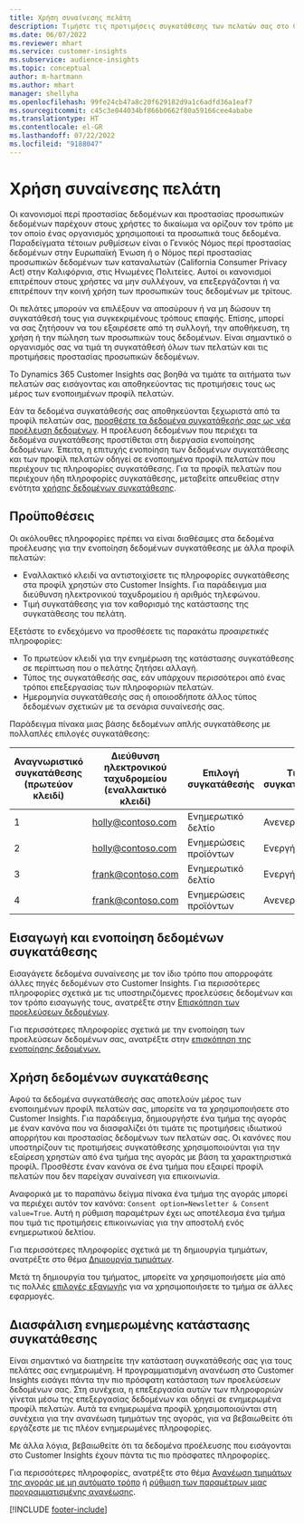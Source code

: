 ```yaml
---
title: Χρήση συναίνεσης πελάτη
description: Τιμήστε τις προτιμήσεις συγκατάθεσης των πελατών σας στο Customer Insights εισάγοντας δεδομένα συγκατάθεσης.
ms.date: 06/07/2022
ms.reviewer: mhart
ms.service: customer-insights
ms.subservice: audience-insights
ms.topic: conceptual
author: m-hartmann
ms.author: mhart
manager: shellyha
ms.openlocfilehash: 99fe24cb47a8c20f629182d9a1c6adfd36a1eaf7
ms.sourcegitcommit: c45c3e044034bf866b0662f80a59166cee4ababe
ms.translationtype: HT
ms.contentlocale: el-GR
ms.lasthandoff: 07/22/2022
ms.locfileid: "9188047"
---
```

# <a name="use-customer-consent"></a>Χρήση συναίνεσης πελάτη

Οι κανονισμοί περί προστασίας δεδομένων και προστασίας προσωπικών δεδομένων παρέχουν στους χρήστες το δικαίωμα να ορίζουν τον τρόπο με τον οποίο ένας οργανισμός χρησιμοποιεί τα προσωπικά τους δεδομένα. Παραδείγματα τέτοιων ρυθμίσεων είναι ο Γενικός Νόμος περί προστασίας δεδομένων στην Ευρωπαϊκή Ένωση ή ο Νόμος περί προστασίας προσωπικών δεδομένων των καταναλωτών (California Consumer Privacy Act) στην Καλιφόρνια, στις Ηνωμένες Πολιτείες. Αυτοί οι κανονισμοί επιτρέπουν στους χρήστες να μην συλλέγουν, να επεξεργάζονται ή να επιτρέπουν την κοινή χρήση των προσωπικών τους δεδομένων με τρίτους.  

Οι πελάτες μπορούν να επιλέξουν να αποσύρουν ή να μη δώσουν τη συγκατάθεσή τους για συγκεκριμένους τρόπους επαφής. Επίσης, μπορεί να σας ζητήσουν να του εξαιρέσετε από τη συλλογή, την αποθήκευση, τη χρήση ή την πώληση των προσωπικών τους δεδομένων. Είναι σημαντικό ο οργανισμός σας να τιμά τη συγκατάθεσή όλων των πελατών και τις προτιμήσεις προστασίας προσωπικών δεδομένων.  

Το Dynamics 365 Customer Insights σας βοηθά να τιμάτε τα αιτήματα των πελατών σας εισάγοντας και αποθηκεύοντας τις προτιμήσεις τους ως μέρος των ενοποιημένων προφίλ πελατών.

Εάν τα δεδομένα συγκατάθεσής σας αποθηκεύονται ξεχωριστά από τα προφίλ πελατών σας, [προσθέστε τα δεδομένα συγκατάθεσής σας ως νέα προέλευση δεδομένων](#import-and-unify-consent-data). Η προέλευση δεδομένων που περιέχει τα δεδομένα συγκατάθεσης προστίθεται στη διεργασία ενοποίησης δεδομένων. Έπειτα, η επιτυχής ενοποίηση των δεδομένων συγκατάθεσης και των προφίλ πελατών οδηγεί σε ενοποιημένα προφίλ πελατών που περιέχουν τις πληροφορίες συγκατάθεσης. Για τα προφίλ πελατών που περιέχουν ήδη πληροφορίες συγκατάθεσης, μεταβείτε απευθείας στην ενότητα [χρήσης δεδομένων συγκατάθεσης](#use-consent-data).

## <a name="prerequisites"></a>Προϋποθέσεις

Οι ακόλουθες πληροφορίες πρέπει να είναι διαθέσιμες στα δεδομένα προέλευσης για την ενοποίηση δεδομένων συγκατάθεσης με άλλα προφίλ πελατών:

- Εναλλακτικό κλειδί να αντιστοιχίσετε τις πληροφορίες συγκατάθεσης στα προφίλ χρηστών στο Customer Insights. Για παράδειγμα μια διεύθυνση ηλεκτρονικού ταχυδρομείου ή αριθμός τηλεφώνου.
- Τιμή συγκατάθεσης για τον καθορισμό της κατάστασης της συγκατάθεσης του πελάτη.

Εξετάστε το ενδεχόμενο να προσθέσετε τις παρακάτω *προαιρετικές* πληροφορίες:

- Το πρωτεύον κλειδί για την ενημέρωση της κατάστασης συγκατάθεσης σε περίπτωση που ο πελάτης ζητήσει αλλαγή.
- Τύπος της συγκατάθεσής σας, εάν υπάρχουν περισσότεροι από ένας τρόποι επεξεργασίας των πληροφοριών πελατών.
- Ημερομηνία συγκατάθεσής σας ή οποιοσδήποτε άλλος τύπος δεδομένων σχετικών με τα σενάρια συναίνεσής σας.

Παράδειγμα πίνακα μιας βάσης δεδομένων απλής συγκατάθεσης με πολλαπλές επιλογές συγκατάθεσης:

|Αναγνωριστικό συγκατάθεσης (πρωτεύον κλειδί)   |Διεύθυνση ηλεκτρονικού ταχυδρομείου (εναλλακτικό κλειδί)  |Επιλογή συγκατάθεσής  |Τιμή συγκατάθεσης  |
|---------|---------|---------|---------|
|1    |  holly@contoso.com       |  Ενημερωτικό δελτίο       |  Ανενεργή       |
|2    |  holly@contoso.com       |  Ενημερώσεις προϊόντων       |  Ενεργή       |
|3    |  frank@contoso.com       |  Ενημερωτικό δελτίο       | Ενεργή        |
|4    |  frank@contoso.com       |  Ενημερώσεις προϊόντων       |  Ανενεργή       |

## <a name="import-and-unify-consent-data"></a>Εισαγωγή και ενοποίηση δεδομένων συγκατάθεσης

Εισαγάγετε δεδομένα συναίνεσης με τον ίδιο τρόπο που απορροφάτε άλλες πηγές δεδομένων στο Customer Insights. Για περισσότερες πληροφορίες σχετικά με τις υποστηριζόμενες προελεύσεις δεδομένων και τον τρόπο εισαγωγής τους, ανατρέξτε στην [Επισκόπηση των προελεύσεων δεδομένων](data-sources.md).

Για περισσότερες πληροφορίες σχετικά με την ενοποίηση των προελεύσεων δεδομένων σας, ανατρέξτε στην [επισκόπηση της ενοποίησης δεδομένων.](data-unification.md)

## <a name="use-consent-data"></a>Χρήση δεδομένων συγκατάθεσης

Αφού τα δεδομένα συγκατάθεσής σας αποτελούν μέρος των ενοποιημένων προφίλ πελατών σας, μπορείτε να τα χρησιμοποιήσετε στο Customer Insights. Για παράδειγμα, δημιουργήστε ένα τμήμα της αγοράς με έναν κανόνα που να διασφαλίζει ότι τιμάτε τις προτιμήσεις ιδιωτικού απορρήτου και προστασίας δεδομένων των πελατών σας. Οι κανόνες που υποστηρίζουν τις προτιμήσεις συγκατάθεσης χρησιμοποιούνται για την εξαίρεση χρηστών από ένα τμήμα της αγοράς με βάση τα χαρακτηριστικά προφίλ. Προσθέστε έναν κανόνα σε ένα τμήμα που εξαιρεί προφίλ πελατών που δεν παρείχαν συναίνεση για επικοινωνία.

Αναφορικά με το παραπάνω δείγμα πίνακα ένα τμήμα της αγοράς μπορεί να περιέχει αυτόν τον κανόνα: `Consent option=Newsletter & Consent value=True`. Αυτή η ρύθμιση παραμέτρων έχει ως αποτέλεσμα ένα τμήμα που τιμά τις προτιμήσεις επικοινωνίας για την αποστολή ενός ενημερωτικού δελτίου.

Για περισσότερες πληροφορίες σχετικά με τη δημιουργία τμημάτων, ανατρέξτε στο θέμα [Δημιουργία τμημάτων](segment-builder.md).

Μετά τη δημιουργία του τμήματος, μπορείτε να χρησιμοποιήσετε μία από τις πολλές [επιλογές εξαγωγής](export-destinations.md) για να χρησιμοποιήσετε το τμήμα σε άλλες εφαρμογές.

## <a name="ensure-updated-consent-status"></a>Διασφάλιση ενημερωμένης κατάστασης συγκατάθεσης

Είναι σημαντικό να διατηρείτε την κατάσταση συγκατάθεσής σας για τους πελάτες σας ενημερωμένη. Η προγραμματισμένη ανανέωση στο Customer Insights εισάγει πάντα την πιο πρόσφατη κατάσταση των προελεύσεων δεδομένων σας. Στη συνέχεια, η επεξεργασία αυτών των πληροφοριών γίνεται μέσω της επεξεργασίας δεδομένων και οδηγεί σε ενημερωμένα προφίλ πελατών. Αυτά τα ενημερωμένα προφίλ χρησιμοποιούνται στη συνέχεια για την ανανέωση τμημάτων της αγοράς, για να βεβαιωθείτε ότι εργάζεστε με τις πλέον ενημερωμένες πληροφορίες.

Με άλλα λόγια, βεβαιωθείτε ότι τα δεδομένα προέλευσης που εισάγονται στο Customer Insights έχουν πάντα τις πιο πρόσφατες πληροφορίες.

Για περισσότερες πληροφορίες, ανατρέξτε στο θέμα [Ανανέωση τμημάτων της αγοράς με μη αυτόματο τρόπο](segments.md#refresh-segments) ή [ρύθμιση των παραμέτρων μιας προγραμματισμένης ανανέωσης](system.md#schedule-tab).

[!INCLUDE [footer-include](includes/footer-banner.md)]
